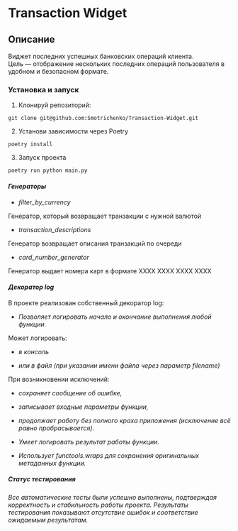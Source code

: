 # **Transaction Widget**

## **Описание**
Виджет последних успешных банковских операций клиента.  
Цель — отображение нескольких последних операций пользователя в удобном и безопасном формате.

### **Установка и запуск**
1. Клонируй репозиторий:

```
git clone git@github.com:Smotrichenko/Transaction-Widget.git
```
2. Установи зависимости через Poetry
```
poetry install
```
3. Запуск проекта
```
poetry run python main.py
```

#### ***Генераторы***
- *filter_by_currency*

Генератор, который возвращает транзакции с нужной валютой

- *transaction_descriptions*

Генератор возвращает описания транзакций по очереди

- *card_number_generator*

Генератор выдает номера карт в формате XXXX XXXX XXXX XXXX

#### ***Декоратор log***

В проекте реализован собственный декоратор log:

- *Позволяет логировать начало и окончание выполнения любой функции.*

Может логировать:

  - *в консоль*

  - *или в файл (при указании имени файла через параметр filename)*

При возникновении исключений:

   - *сохраняет сообщение об ошибке,*

   - *записывает входные параметры функции,*

   - *продолжает работу без полного краха приложения (исключение всё равно пробрасывается).*

 - *Умеет логировать результат работы функции.*

 - *Использует functools.wraps для сохранения оригинальных метаданных функции.*

##### **Статус тестирования**
*Все автоматические тесты были успешно выполнены, подтверждая корректность и стабильность работы проекта. Результаты тестирования показывают отсутствие ошибок и соответствие ожидаемым результатам.*

